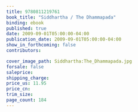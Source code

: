 ```yaml
---
title: 9780811219761
book_title: "Siddhartha / The Dhammapada"
binding: ebook
published: true
date: 2009-09-01T05:00:00-04:00
publication_date: 2009-09-01T05:00:00-04:00
show_in_forthcoming: false
contributors:

cover_image_path: Siddhartha:The_Dhammapada.jpg
forsale: false
saleprice:
shipping_charge:
price_us: 11.95
price_cn:
trim_size:
page_count: 184
---
```


